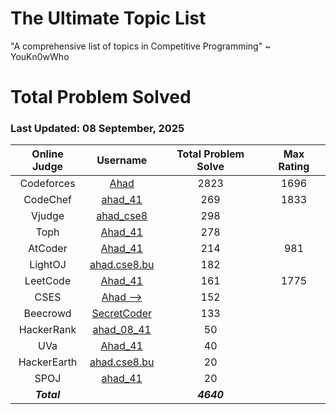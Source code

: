 # The Ultimate Topic List
"A comprehensive list of topics in Competitive Programming" ~ YouKn0wWho

# Total Problem Solved
### Last Updated: 08 September, 2025

| Online Judge | Username | Total Problem Solve | Max Rating |
|:------------:|:--------:|:-----------:|:----------:|
| Codeforces   | [Ahad](https://codeforces.com/profile/Ahad)                                  | 2823 | 1696 |
| CodeChef     | [ahad_41](https://www.codechef.com/users/ahad_41)                            | 269  | 1833 |
| Vjudge       | [ahad_cse8](https://vjudge.net/user/ahad_cse8)                               | 298  |
| Toph         | [Ahad_41](https://toph.co/u/Ahad_41)                                         | 278  |
| AtCoder      | [Ahad_41](https://atcoder.jp/users/Ahad_41)                                  | 214  | 981  |
| LightOJ      | [ahad.cse8.bu](https://lightoj.com/user/ahad.cse8.bu)                        | 182  |
| LeetCode     | [Ahad_41](https://leetcode.com/u/Ahad_41)                                    | 161  | 1775 |
| CSES         | [Ahad -->](https://cses.fi/user/134325)                                      | 152  |
| Beecrowd     | [SecretCoder](https://judge.beecrowd.com/en/profile/646529)                  | 133  |
| HackerRank   | [ahad_08_41](https://www.hackerrank.com/profile/ahad_08_41)                  | 50   |
| UVa          | [Ahad_41](https://onlinejudge.org/index.php?option=com_comprofiler&Itemid=3) | 40   |
| HackerEarth  | [ahad.cse8.bu](https://www.hackerearth.com/@ahad.cse8.bu)                    | 20   |  
| SPOJ         | [ahad_41](https://www.spoj.com/myaccount/)                                   | 20   |
| ***Total***  |                                                                              | ***4640*** |

